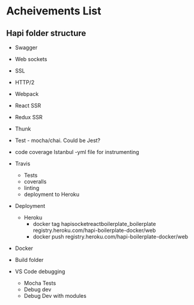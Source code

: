 # Acheivements List

## Hapi folder structure

* Swagger
* Web sockets
* SSL
* HTTP/2
* Webpack
* React SSR
* Redux SSR
* Thunk

* Test - mocha/chai. Could be Jest?
* code coverage Istanbul -yml file for instrumenting
 
* Travis
    *  Tests
    * coveralls
    * linting
    * deployment to Heroku

* Deployment 
    * Heroku
       * docker tag hapisocketreactboilerplate_boilerplate registry.heroku.com/hapi-boilerplate-docker/web
       * docker push registry.heroku.com/hapi-boilerplate-docker/web

* Docker

* Build folder

* VS Code debugging
    * Mocha Tests
    * Debug dev
    * Debug Dev with modules